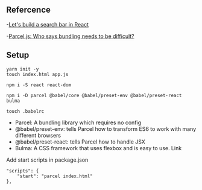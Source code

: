 ## Refercence
-[Let's build a search bar in React](https://www.iamtimsmith.com/blog/lets-build-a-search-bar-in-react/)

-[Parcel.js: Who says bundling needs to be difficult?](https://www.iamtimsmith.com/blog/parcel-js-who-says-bundling-needs-to-be-difficult/)


## Setup
```
yarn init -y
touch index.html app.js

npm i -S react react-dom 

npm i -D parcel @babel/core @babel/preset-env @babel/preset-react bulma 

touch .babelrc
```
- Parcel: A bundling library which requires no config
- @babel/preset-env:  tells Parcel how to transform ES6 to work with many different browsers
- @babel/preset-react: tells Parcel how to handle JSX
- Bulma: A CSS framework that uses flexbox and is easy to use. Link

Add start scripts in package.json
```
"scripts": {
    "start": "parcel index.html"
},
```